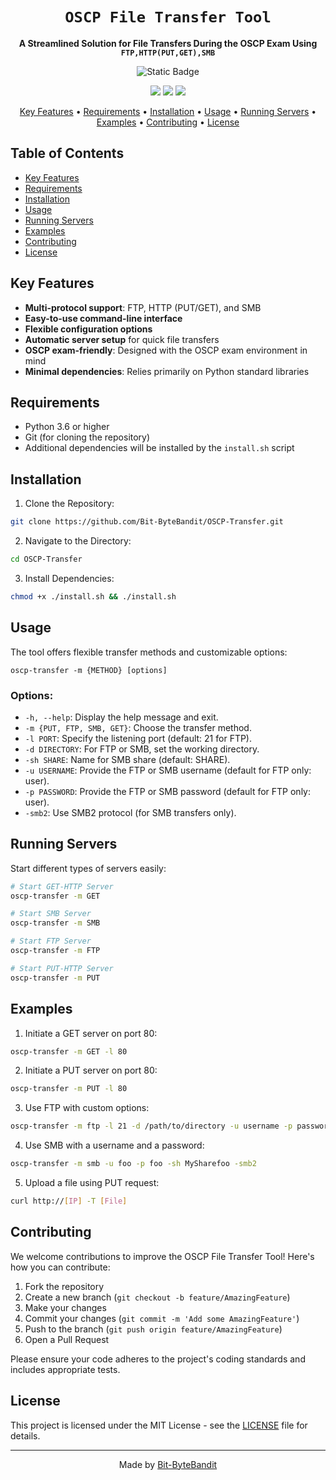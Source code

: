
<div align="center">

# **`OSCP File Transfer Tool`**

<p align="center">
  <b>A Streamlined Solution for File Transfers During the OSCP Exam Using <br><code>FTP,HTTP(PUT,GET),SMB</code></b>
</p>

</div>

<p align="center" width="50px">
  <img alt="Static Badge" src="https://img.shields.io/badge/ALL_Transfers_Methods_In_One_Tool-%23FF5733">
</p>

<p align="center">
  <a href="https://github.com/Bit-ByteBandit/OSCP-Transfer/blob/main/LICENSE"><img src="https://img.shields.io/badge/license-MIT-green.svg"></a>
  <a href="https://github.com/Bit-ByteBandit/OSCP-Transfer"><img src="https://img.shields.io/github/languages/top/Bit-ByteBandit/OSCP-Transfer"></a>
  <a href="https://github.com/Bit-ByteBandit/OSCP-Transfer"><img src="https://img.shields.io/github/last-commit/Bit-ByteBandit/OSCP-Transfer.svg"></a>
</p>

<p align="center">
  <a href="#key-features">Key Features</a> •
  <a href="#requirements">Requirements</a> •
  <a href="#installation">Installation</a> •
  <a href="#usage">Usage</a> •
  <a href="#running-servers">Running Servers</a> •
  <a href="#examples">Examples</a> •
  <a href="#contributing">Contributing</a> •
  <a href="#license">License</a>
</p>


## Table of Contents

- [Key Features](#key-features)
- [Requirements](#requirements)
- [Installation](#installation)
- [Usage](#usage)
- [Running Servers](#running-servers)
- [Examples](#examples)
- [Contributing](#contributing)
- [License](#license)

## Key Features

- **Multi-protocol support**: FTP, HTTP (PUT/GET), and SMB
- **Easy-to-use command-line interface**
- **Flexible configuration options**
- **Automatic server setup** for quick file transfers
- **OSCP exam-friendly**: Designed with the OSCP exam environment in mind
- **Minimal dependencies**: Relies primarily on Python standard libraries

## Requirements

- Python 3.6 or higher
- Git (for cloning the repository)
- Additional dependencies will be installed by the `install.sh` script

## Installation

1. Clone the Repository:
```bash
git clone https://github.com/Bit-ByteBandit/OSCP-Transfer.git
```

2. Navigate to the Directory:
```bash
cd OSCP-Transfer
```

3. Install Dependencies:
```bash
chmod +x ./install.sh && ./install.sh
```

## Usage

The tool offers flexible transfer methods and customizable options:

```
oscp-transfer -m {METHOD} [options]
```

### Options:

- `-h, --help`: Display the help message and exit.
- `-m {PUT, FTP, SMB, GET}`: Choose the transfer method.
- `-l PORT`: Specify the listening port (default: 21 for FTP).
- `-d DIRECTORY`: For FTP or SMB, set the working directory.
- `-sh SHARE`: Name for SMB share (default: SHARE).
- `-u USERNAME`: Provide the FTP or SMB username (default for FTP only: user).
- `-p PASSWORD`: Provide the FTP or SMB password (default for FTP only: user).
- `-smb2`: Use SMB2 protocol (for SMB transfers only).

## Running Servers

Start different types of servers easily:

```bash
# Start GET-HTTP Server
oscp-transfer -m GET

# Start SMB Server
oscp-transfer -m SMB

# Start FTP Server
oscp-transfer -m FTP

# Start PUT-HTTP Server
oscp-transfer -m PUT
```

## Examples

1. Initiate a GET server on port 80:
```bash
oscp-transfer -m GET -l 80
```

2. Initiate a PUT server on port 80:
```bash
oscp-transfer -m PUT -l 80
```

3. Use FTP with custom options:
```bash
oscp-transfer -m ftp -l 21 -d /path/to/directory -u username -p password
```

4. Use SMB with a username and a password:
```bash
oscp-transfer -m smb -u foo -p foo -sh MySharefoo -smb2
```

5. Upload a file using PUT request:
```bash
curl http://[IP] -T [File]
```

## Contributing

We welcome contributions to improve the OSCP File Transfer Tool! Here's how you can contribute:

1. Fork the repository
2. Create a new branch (`git checkout -b feature/AmazingFeature`)
3. Make your changes
4. Commit your changes (`git commit -m 'Add some AmazingFeature'`)
5. Push to the branch (`git push origin feature/AmazingFeature`)
6. Open a Pull Request

Please ensure your code adheres to the project's coding standards and includes appropriate tests.

## License

This project is licensed under the MIT License - see the [LICENSE](LICENSE) file for details.

---

<p align="center">
  Made  by <a href="https://github.com/Bit-ByteBandit">Bit-ByteBandit</a>
</p>
